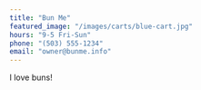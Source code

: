 ```yaml
---
title: "Bun Me"
featured_image: "/images/carts/blue-cart.jpg"
hours: "9-5 Fri-Sun"
phone: "(503) 555-1234"
email: "owner@bunme.info"
---
```


I love buns!
